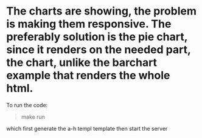 # The charts are showing, the problem is making them responsive. The preferably solution is the pie chart, since it renders on the needed part, the chart, unlike the barchart example that renders the whole html.

To run the code:

> make run

which first generate the a-h templ template then start the server
